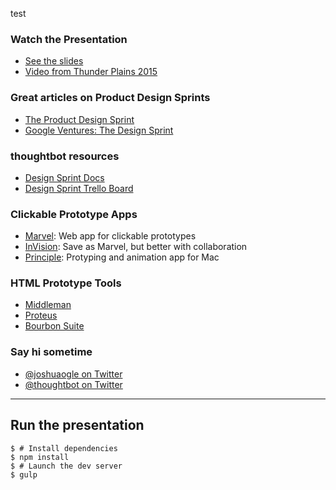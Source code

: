 test
### Watch the Presentation
- [See the slides](http://joshuaogle.github.io/presentation-design-sprints)
- [Video from Thunder Plains
  2015](https://www.youtube.com/watch?v=8w4BZNAoPHY)

### Great articles on Product Design Sprints
- [The Product Design Sprint](https://robots.thoughtbot.com/the-product-design-sprint)
- [Google Ventures: The Design Sprint](http://www.gv.com/sprint)

### thoughtbot resources
- [Design Sprint Docs](https://github.com/thoughtbot/design-sprint)
- [Design Sprint Trello Board](https://trello.com/b/lMmuSlkP/public-design-sprint-template)

### Clickable Prototype Apps
- [Marvel](http://marvelapp.com): Web app for clickable prototypes
- [InVision](http://invisionapp.com): Save as Marvel, but better with collaboration
- [Principle](http://principleformac.com): Protyping and animation app for Mac

### HTML Prototype Tools
- [Middleman](http://middlemanapp.com)
- [Proteus](http://thoughtbot.github.io/proteus)
- [Bourbon Suite](http://bourbon.io)

### Say hi sometime
- [@joshuaogle on Twitter](http://twitter.com/joshuaogle)
- [@thoughtbot on Twitter](http://twitter.com/thoughtbot)

---

## Run the presentation

```console
$ # Install dependencies
$ npm install
$ # Launch the dev server
$ gulp
```
